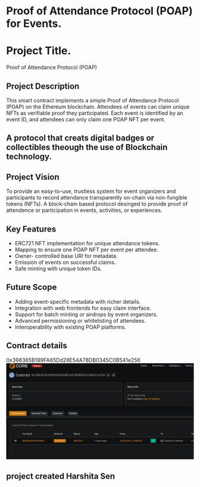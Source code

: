 # Proof of Attendance Protocol (POAP) for Events.

# Project Title.
 Proof of Attendance Protocol (POAP)

## Project  Description
This smart contract implements a simple Proof of Attendance Protocol (POAP) on the Ethereum blockchain. Attendees of events can claim unique NFTs as verifiable proof they participated. Each event is identified by an event ID, and attendees can only claim one POAP NFT per event.
 ## A protocol that creats digital badges or collectibles theough the use of Blockchain technology.
## Project Vision
To provide an easy-to-use, trustless system for event   organizers and participants to record attendance transparently on-chain via non-fungible tokens (NFTs).
A block-chain based protocol desinged to provide proof of attendence or participation in events, activities, or experiences. 

## Key Features

- ERC721 NFT implementation for unique attendance tokens.
- Mapping to ensure one POAP NFT per event per attendee.
- Owner- controlled base URI for metadata.
- Emission of events on successful claims.
- Safe minting with unique token IDs.

## Future Scope
 - Adding  event-specific metadata with richer details.
 - Integration with web frontends for easy claim interface.
 - Support for batch minting or airdrops by event organizers.
 - Advanced permissioning or   whitelisting of attendees.
- Interoperability with existing POAP platforms.

## Contract details
0x398365B189FA65Dd28E54A78DB0345C0B541e256![alt text](image.png)
## project created  Harshita Sen 
